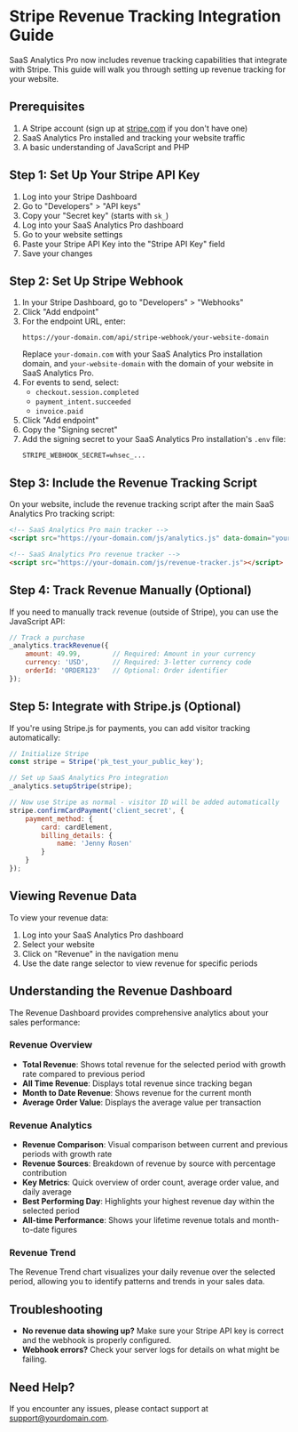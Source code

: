 # Stripe Revenue Tracking Integration Guide

SaaS Analytics Pro now includes revenue tracking capabilities that integrate with Stripe. This guide will walk you through setting up revenue tracking for your website.

## Prerequisites

1. A Stripe account (sign up at [stripe.com](https://stripe.com) if you don't have one)
2. SaaS Analytics Pro installed and tracking your website traffic
3. A basic understanding of JavaScript and PHP

## Step 1: Set Up Your Stripe API Key

1. Log into your Stripe Dashboard
2. Go to "Developers" > "API keys"
3. Copy your "Secret key" (starts with `sk_`)
4. Log into your SaaS Analytics Pro dashboard
5. Go to your website settings
6. Paste your Stripe API Key into the "Stripe API Key" field
7. Save your changes

## Step 2: Set Up Stripe Webhook

1. In your Stripe Dashboard, go to "Developers" > "Webhooks"
2. Click "Add endpoint"
3. For the endpoint URL, enter:
   ```
   https://your-domain.com/api/stripe-webhook/your-website-domain
   ```
   Replace `your-domain.com` with your SaaS Analytics Pro installation domain, and `your-website-domain` with the domain of your website in SaaS Analytics Pro.
4. For events to send, select:
   - `checkout.session.completed`
   - `payment_intent.succeeded`
   - `invoice.paid`
5. Click "Add endpoint"
6. Copy the "Signing secret"
7. Add the signing secret to your SaaS Analytics Pro installation's `.env` file:
   ```
   STRIPE_WEBHOOK_SECRET=whsec_...
   ```

## Step 3: Include the Revenue Tracking Script

On your website, include the revenue tracking script after the main SaaS Analytics Pro tracking script:

```html
<!-- SaaS Analytics Pro main tracker -->
<script src="https://your-domain.com/js/analytics.js" data-domain="your-website.com"></script>

<!-- SaaS Analytics Pro revenue tracker -->
<script src="https://your-domain.com/js/revenue-tracker.js"></script>
```

## Step 4: Track Revenue Manually (Optional)

If you need to manually track revenue (outside of Stripe), you can use the JavaScript API:

```javascript
// Track a purchase
_analytics.trackRevenue({
    amount: 49.99,        // Required: Amount in your currency
    currency: 'USD',      // Required: 3-letter currency code
    orderId: 'ORDER123'   // Optional: Order identifier
});
```

## Step 5: Integrate with Stripe.js (Optional)

If you're using Stripe.js for payments, you can add visitor tracking automatically:

```javascript
// Initialize Stripe
const stripe = Stripe('pk_test_your_public_key');

// Set up SaaS Analytics Pro integration
_analytics.setupStripe(stripe);

// Now use Stripe as normal - visitor ID will be added automatically
stripe.confirmCardPayment('client_secret', {
    payment_method: {
        card: cardElement,
        billing_details: {
            name: 'Jenny Rosen'
        }
    }
});
```

## Viewing Revenue Data

To view your revenue data:

1. Log into your SaaS Analytics Pro dashboard
2. Select your website
3. Click on "Revenue" in the navigation menu
4. Use the date range selector to view revenue for specific periods

## Understanding the Revenue Dashboard

The Revenue Dashboard provides comprehensive analytics about your sales performance:

### Revenue Overview

- **Total Revenue**: Shows total revenue for the selected period with growth rate compared to previous period
- **All Time Revenue**: Displays total revenue since tracking began
- **Month to Date Revenue**: Shows revenue for the current month
- **Average Order Value**: Displays the average value per transaction

### Revenue Analytics

- **Revenue Comparison**: Visual comparison between current and previous periods with growth rate
- **Revenue Sources**: Breakdown of revenue by source with percentage contribution
- **Key Metrics**: Quick overview of order count, average order value, and daily average
- **Best Performing Day**: Highlights your highest revenue day within the selected period
- **All-time Performance**: Shows your lifetime revenue totals and month-to-date figures

### Revenue Trend

The Revenue Trend chart visualizes your daily revenue over the selected period, allowing you to identify patterns and trends in your sales data.

## Troubleshooting

- **No revenue data showing up?** Make sure your Stripe API key is correct and the webhook is properly configured.
- **Webhook errors?** Check your server logs for details on what might be failing.

## Need Help?

If you encounter any issues, please contact support at support@yourdomain.com.
